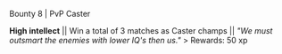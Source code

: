 Bounty 8 | PvP Caster

**High intellect** || Win a total of 3 matches as Caster champs
|| *"We must outsmart the enemies with lower IQ's then us."* >
Rewards: 50 xp
